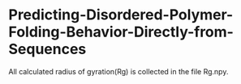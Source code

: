 # Predicting-Disordered-Polymer-Folding-Behavior-Directly-from-Sequences

All calculated radius of gyration(Rg) is collected in the file Rg.npy.
